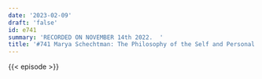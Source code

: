 ```yaml
---
date: '2023-02-09'
draft: 'false'
id: e741
summary: 'RECORDED ON NOVEMBER 14th 2022.  '
title: '#741 Marya Schechtman: The Philosophy of the Self and Personal Identity'
---
```

{{< episode >}}

